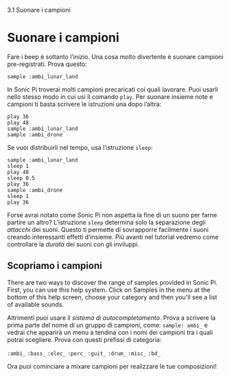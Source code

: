 3.1 Suonare i campioni

# Suonare i campioni

Fare i beep è soltanto l’inizio. Una cosa molto divertente è suonare campioni pre-registrati. Prova questo:

```
sample :ambi_lunar_land
```

In Sonic Pi troverai molti campioni precaricati coi quali lavorare. Puoi usarli nello stesso modo in cui usi il comando `play`. Per suonare insieme note e campioni ti basta scrivere le istruzioni una dopo l’altra:

```
play 36
play 48
sample :ambi_lunar_land
sample :ambi_drone
```

Se vuoi distribuirli nel tempo, usa l’istruzione `sleep`:

```
sample :ambi_lunar_land
sleep 1
play 48
sleep 0.5
play 36
sample :ambi_drone
sleep 1
play 36
```

Forse avrai notato come Sonic Pi non aspetta la fine di un suono per farne partire un altro? L’istruzione `sleep` determina solo la separazione degli *attacchi* dei suoni. Questo ti permette di sovrapporre facilmente i suoni creando interessanti effetti d’insieme. Più avanti nel tutorial vedremo come controllare la *durata* dei suoni con gli inviluppi.


## Scopriamo i campioni

There are two ways to discover the range of samples provided in Sonic Pi. First, you can use this help system. Click on Samples in the menu at the bottom of this help screen, choose your category and then you'll see a list of available sounds.

Altrimenti puoi usare il *sistema di autocompletamento*. Prova a scrivere la prima parte del nome di un gruppo di campioni, come: `sample: ambi_` e vedrai che apparirà un menu a tendina con i nomi dei campioni tra i quali potrai scegliere. Prova con questi prefissi di categoria:

`:ambi_`
`:bass_`
`:elec_`
`:perc_`
`:guit_`
`:drum_`
`:misc_`
`:bd_`

Ora puoi cominciare a mixare campioni per realizzare le tue composizioni!
